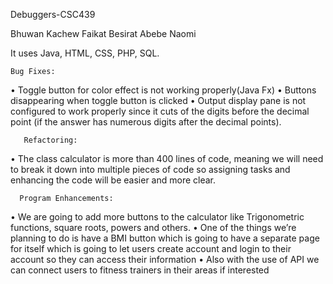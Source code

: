 Debuggers-CSC439

Bhuwan
Kachew
Faikat
Besirat
Abebe
Naomi 

It uses Java, HTML, CSS, PHP, SQL.

	Bug Fixes: 
•	Toggle button for color effect is not working properly(Java Fx)
•	Buttons disappearing when toggle button is clicked
•	Output display pane is not configured to work properly since it cuts of the digits before the decimal point (if the                  answer has numerous digits after the decimal points).

       Refactoring:
•	The class calculator  is more than 400 lines of code, meaning we will need to break it down into multiple pieces of code so assigning tasks and enhancing the code will be easier and more clear.

      Program Enhancements:
•	We are going to add more buttons to the calculator like Trigonometric functions, square roots, powers and others.
•	One of the things we’re planning to do is have a BMI button which is going to have a separate page for itself which is              going to let users create account and login to their account so they can access their information
•	Also with the use of API we can connect users to fitness trainers in their areas if interested

